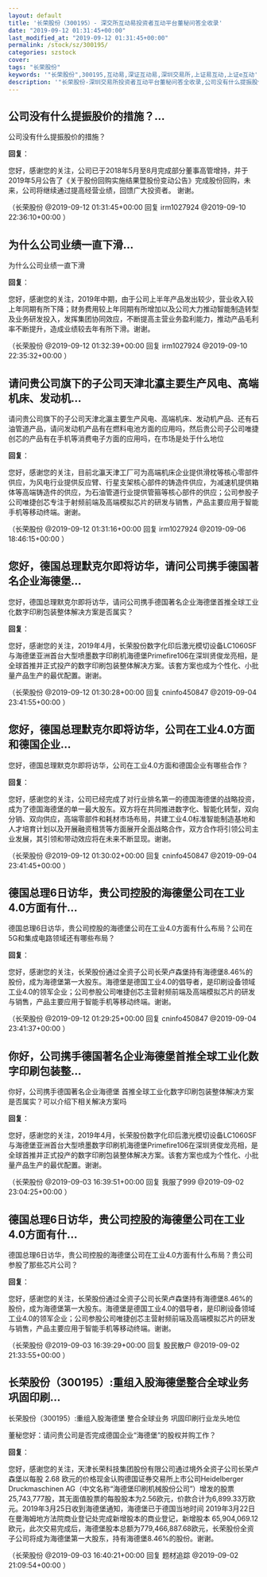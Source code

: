 ```yaml
---
layout: default
title: '长荣股份（300195）- 深交所互动易投资者互动平台董秘问答全收录'
date: "2019-09-12 01:31:45+00:00"
last_modified_at: "2019-09-12 01:31:45+00:00"
permalink: /stock/sz/300195/
categories: szstock
cover: 
tags: "长荣股份"
keywords: '"长荣股份",300195,互动易,深证互动易,深圳交易所,上证易互动,上证e互动'
description: '"长荣股份-深圳交易所投资者互动平台董秘问答全收录,公司没有什么提振股价的措施？"'
---
```


## 公司没有什么提振股价的措施？...

公司没有什么提振股价的措施？

**回复**：

您好，感谢您的关注，公司已于2018年5月至8月完成部分董事高管增持，并于2019年5月公告了《关于股份回购实施结果暨股份变动公告》完成股份回购，未来，公司将继续通过提高经营业绩，回馈广大投资者。 谢谢。 

（长荣股份  @2019-09-12 01:31:45+00:00 回复 irm1027924  @2019-09-10 22:36:10+00:00 ）

## 为什么公司业绩一直下滑...

为什么公司业绩一直下滑

**回复**：

您好，感谢您的关注，2019年中期，由于公司上半年产品发出较少，营业收入较上年同期有所下降；财务费用较上年同期有所增加以及公司大力推动智能制造转型及业务研发投入，发挥集团协同效应，不断提高主营业务盈利能力，推动产品毛利率不断提升，造成业绩较去年有所下滑。谢谢。 

（长荣股份  @2019-09-12 01:32:39+00:00 回复 irm1027924  @2019-09-10 22:35:32+00:00 ）

## 请问贵公司旗下的子公司天津北瀛主要生产风电、高端机床、发动机...

请问贵公司旗下的子公司天津北瀛主要生产风电、高端机床、发动机产品、还有石油管道产品，请问发动机产品有在燃料电池方面的应用吗，然后贵公司子公司唯捷创芯的产品有在手机等消费电子方面的应用吗，在市场是处于什么地位

**回复**：

您好，感谢您的关注，目前北瀛天津工厂可为高端机床企业提供滑枕等核心零部件供应，为风电行业提供反应臂、行星支架核心部件的铸造件供应，为减速机提供箱体等高端铸造件的供应，为石油管道行业提供管箍等核心部件的供应；公司参股子公司唯捷创芯专注于射频前端及高端模拟芯片的研发与销售，产品主要应用于智能手机等移动终端。谢谢。 

（长荣股份  @2019-09-12 01:31:16+00:00 回复 irm1027924  @2019-09-06 18:46:15+00:00 ）

## 您好，德国总理默克尔即将访华，请问公司携手德国著名企业海德堡...

您好，德国总理默克尔即将访华，请问公司携手德国著名企业海德堡首推全球工业化数字印刷包装整体解决方案是否属实？

**回复**：

您好，感谢您的关注，2019年4月，长荣股份数字化印后激光模切设备LC1060SF与海德堡亚洲首台大型喷墨数字印刷机海德堡Primefire106在深圳贤俊龙亮相，是全球首推并正式投产的数字印刷包装整体解决方案。该套方案也成为个性化、小批量产品生产的最优配置。谢谢。 

（长荣股份  @2019-09-12 01:30:28+00:00 回复 cninfo450847  @2019-09-04 23:41:55+00:00 ）

## 您好，德国总理默克尔即将访华，公司在工业4.0方面和德国企业...

您好，德国总理默克尔即将访华，公司在工业4.0方面和德国企业有哪些合作？

**回复**：

您好，感谢您的关注，公司已经完成了对行业排名第一的德国海德堡的战略投资，成为了德国海德堡的单一最大股东。双方将在共同推进数字化、智能化转型，双向分销、双向供应，高端零部件和耗材市场布局，共建工业4.0标准智能制造基地和人才培育计划以及开展融资租赁等方面展开全面战略合作，双方合作将引领公司主业发展，其引领和带动效应将在未来不断显现。谢谢。 

（长荣股份  @2019-09-12 01:30:02+00:00 回复 cninfo450847  @2019-09-04 23:41:45+00:00 ）

## 德国总理6日访华，贵公司控股的海德堡公司在工业4.0方面有什...

德国总理6日访华，贵公司控股的海德堡公司在工业4.0方面有什么布局？公司在5G和集成电路领域还有哪些布局？

**回复**：

您好，感谢您的关注，长荣股份通过全资子公司长荣卢森堡持有海德堡8.46%的股份，成为海德堡第一大股东。海德堡是德国工业4.0的倡导者，是印刷设备领域工业4.0的领军企业；公司参股公司唯捷创芯主营射频前端及高端模拟芯片的研发与销售，产品主要应用于智能手机等移动终端。谢谢。 

（长荣股份  @2019-09-12 01:29:25+00:00 回复 cninfo450847  @2019-09-04 23:41:37+00:00 ）

## 你好，公司携手德国著名企业海德堡首推全球工业化数字印刷包装整...

你好，公司携手德国著名企业海德堡 首推全球工业化数字印刷包装整体解决方案是否属实？可以介绍下相关解决方案吗

**回复**：

您好，感谢您的关注，2019年4月，长荣股份数字化印后激光模切设备LC1060SF与海德堡亚洲首台大型喷墨数字印刷机海德堡Primefire106在深圳贤俊龙亮相，是全球首推并正式投产的数字印刷包装整体解决方案。该套方案也成为个性化、小批量产品生产的最优配置。谢谢。 

（长荣股份  @2019-09-03 16:39:51+00:00 回复 我服了999  @2019-09-02 23:04:25+00:00 ）

## 德国总理6日访华，贵公司控股的海德堡公司在工业4.0方面有什...

德国总理6日访华，贵公司控股的海德堡公司在工业4.0方面有什么布局？贵公司参股了那些芯片公司？

**回复**：

您好，感谢您的关注，长荣股份通过全资子公司长荣卢森堡持有海德堡8.46%的股份，成为海德堡第一大股东。海德堡是德国工业4.0的倡导者，是印刷设备领域工业4.0的领军企业；公司参股公司唯捷创芯主营射频前端及高端模拟芯片的研发与销售，产品主要应用于智能手机等移动终端。谢谢。 

（长荣股份  @2019-09-03 16:39:29+00:00 回复 股民散户  @2019-09-02 21:33:55+00:00 ）

## 长荣股份（300195）:重组入股海德堡整合全球业务巩固印刷...

长荣股份（300195）:重组入股海德堡 整合全球业务 巩固印刷行业龙头地位

董秘您好：请问贵公司是否完成德国企业“海德堡”的股权并购工作？

**回复**：

您好，感谢您的关注，天津长荣科技集团股份有限公司通过境外全资子公司长荣卢森堡以每股 2.68 欧元的价格现金认购德国证券交易所上市公司Heidelberger Druckmaschinen AG（中文名称“海德堡印刷机械股份公司”）增发的股票25,743,777股，其无面值股票的每股股本为2.56欧元，价款合计为6,899.33万欧元。2019年3月25日收到海德堡通知，海德堡已于德国当地时间 2019年3月22日在曼海姆地方法院商业登记处完成新增股本的商业登记，新增股本 65,904,069.12欧元，此次交易完成后，海德堡股本总额为779,466,887.68欧元，长荣股份全资子公司将成为海德堡第一大股东，持有海德堡8.46%的股份。谢谢。 

（长荣股份  @2019-09-03 16:40:21+00:00 回复 题材追踪  @2019-09-02 21:09:54+00:00 ）

